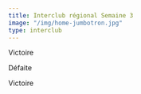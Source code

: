 ```yaml
---
title: Interclub régional Semaine 3
image: "/img/home-jumbotron.jpg"
type: interclub
---
```


Victoire 

Défaite

Victoire
